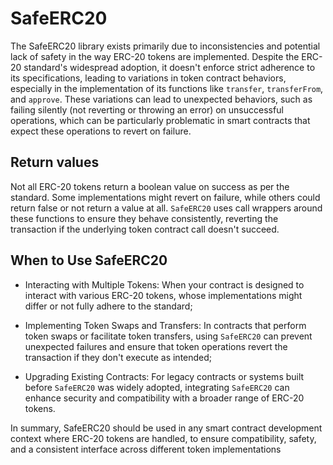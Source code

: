 # SafeERC20

The SafeERC20 library exists primarily due to inconsistencies and potential lack of safety in the way ERC-20 tokens are implemented. Despite the ERC-20 standard's widespread adoption, it doesn't enforce strict adherence to its specifications, leading to variations in token contract behaviors, especially in the implementation of its functions like `transfer`, `transferFrom`, and `approve`. These variations can lead to unexpected behaviors, such as failing silently (not reverting or throwing an error) on unsuccessful operations, which can be particularly problematic in smart contracts that expect these operations to revert on failure.

## Return values

Not all ERC-20 tokens return a boolean value on success as per the standard. Some implementations might revert on failure, while others could return false or not return a value at all. `SafeERC20` uses call wrappers around these functions to ensure they behave consistently, reverting the transaction if the underlying token contract call doesn't succeed.

## When to Use SafeERC20

- Interacting with Multiple Tokens: When your contract is designed to interact with various ERC-20 tokens, whose implementations might differ or not fully adhere to the standard;

- Implementing Token Swaps and Transfers: In contracts that perform token swaps or facilitate token transfers, using `SafeERC20` can prevent unexpected failures and ensure that token operations revert the transaction if they don't execute as intended;

- Upgrading Existing Contracts: For legacy contracts or systems built before `SafeERC20` was widely adopted, integrating `SafeERC20` can enhance security and compatibility with a broader range of ERC-20 tokens.

In summary, SafeERC20 should be used in any smart contract development context where ERC-20 tokens are handled, to ensure compatibility, safety, and a consistent interface across different token implementations
